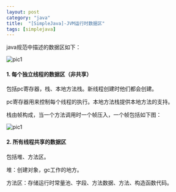 ```yaml
---
layout: post
category: "java"
title:  "[SimpleJava]-JVM运行时数据区"
tags: [simplejava]
---
```

java规范中描述的数据区如下：

![pic1](http://www.programcreek.com/wp-content/uploads/2013/04/JVM-runtime-data-area.jpg)

#### 1. 每个独立线程的数据区（非共享）

包括pc寄存器，栈、本地方法栈。新线程创建时他们都会创建。

pc寄存器用来控制每个线程的执行。本地方法栈提供本地方法的支持。

栈由帧构成，当一个方法调用时一个帧压入，一个帧包括如下图：

![pic1](http://www.programcreek.com/wp-content/uploads/2013/04/JVM-Stack.png)

#### 2. 所有线程共享的数据区

包括堆、方法区。

堆：创建对象，gc工作的地方。

方法区：存储运行时常量池、字段、方法数据、方法、构造函数代码。